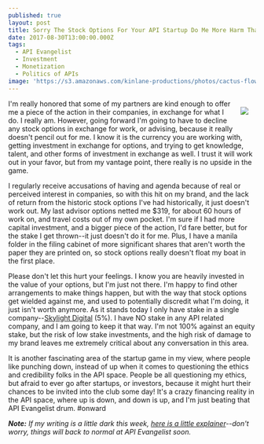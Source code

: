 ```yaml
---
published: true
layout: post
title: Sorry The Stock Options For Your API Startup Do Me More Harm Than Good
date: 2017-08-30T13:00:00.000Z
tags:
  - API Evangelist
  - Investment
  - Monetization
  - Politics of APIs
image: 'https://s3.amazonaws.com/kinlane-productions/photos/cactus-flower.jpg'
---
```

<p><img src="https://s3.amazonaws.com/kinlane-productions/photos/cactus-flower.jpg" align="right" with="40%" style="padding: 15px;" /></p>I'm really honored that some of my partners are kind enough to offer me a piece of the action in their companies, in exchange for what I do. I really am. However, going forward I'm going to have to decline any stock options in exchange for work, or advising, because it really doesn't pencil out for me. I know it is the currency you are working with, getting investment in exchange for options, and trying to get knowledge, talent, and other forms of investment in exchange as well. I trust it will work out in your favor, but from my vantage point, there really is no upside in the game.

I regularly receive accusations of having and agenda because of real or perceived interest in companies, so with this hit on my brand, and the lack of return from the historic stock options I've had historically, it just doesn't work out. My last advisor options netted me $319, for about 60 hours of work on, and travel costs out of my own pocket. I'm sure if I had more capital investment, and a bigger piece of the action, I'd fare better, but for the stake I get thrown--it just doesn't do it for me. Plus, I have a manila folder in the filing cabinet of more significant shares that aren't worth the paper they are printed on, so stock options really doesn't float my boat in the first place.

Please don't let this hurt your feelings. I know you are heavily invested in the value of your options, but I'm just not there. I'm happy to find other arrangements to make things happen, but with the way that stock options get wielded against me, and used to potentially discredit what I'm doing, it just isn't worth anymore. As it stands today I only have stake in a single company--[Skylight Digital](https://skylight.digital/) (5%). I have NO stake in any API related company, and I am going to keep it that way. I'm not 100% against an equity stake, but the risk of low stake investments, and the high risk of damage to my brand leaves me extremely critical about any conversation in this area.

It is another fascinating area of the startup game in my view, where people like punching down, instead of up when it comes to questioning the ethics and credibility folks in the API space. People be all questioning my ethics, but afraid to ever go after startups, or investors, because it might hurt their chances to be invited into the club some day! It's a crazy financing reality in the API space, where up is down, and down is up, and I'm just beating that API Evangelist drum. #onward

_**Note:** If my writing is a little dark this week, [here is a little explainer](http://apievangelist.com/2017/08/28/api-rant-vs-api-research/)--don't worry, things will back to normal at API Evangelist soon._
